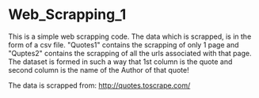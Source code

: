 # Web_Scrapping_1
This is a simple web scrapping code.
The data which is scrapped, is in the form of a csv file. "Quotes1" contains the scrapping of only 1 page and "Quptes2" contains the scrapping of all the urls associated with that page. 
The dataset is formed in such a way that 1st column is the quote and second column is the name of the Author of that quote!

The data is scrapped from: http://quotes.toscrape.com/
